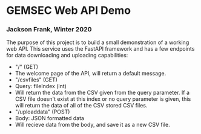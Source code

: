 # GEMSEC Web API Demo
### Jackson Frank, Winter 2020

The purpose of this project is to build a small demonstration of a working web API. This service uses the FastAPI framework and has a few endpoints for data downloading and uploading capabilities:
+ "/" (GET)
 + The welcome page of the API, will return a default message.
+ "/csvfiles" (GET)
 + Query: fileIndex (int)
 + Will return the data from the CSV given from the query parameter. If a CSV file doesn't exist at this index or no query parameter is given, this will return the data of all of the CSV stored CSV files.
+ "/uploaddata" (POST)
 + Body: JSON formatted data
 + Will recieve data from the body, and save it as a new CSV file.
